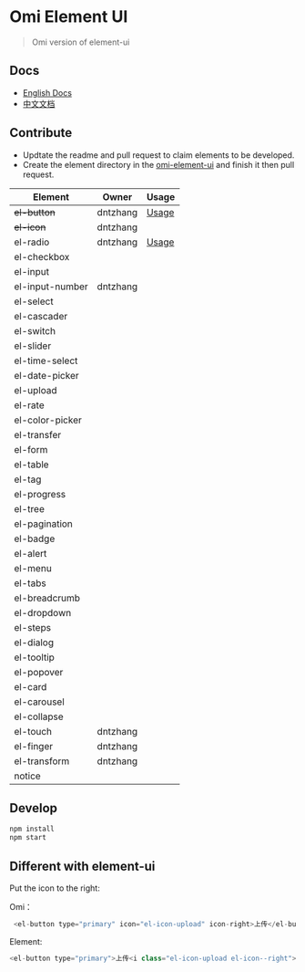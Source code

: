 # Omi Element UI

> Omi version of element-ui

## Docs

* [English Docs](http://element-cn.eleme.io/#/en-US/component/)
* [中文文档](https://element.eleme.io/#/zh-CN/component/)

## Contribute

* Updtate the readme and pull request to claim elements to be developed.
* Create the element directory in the [omi-element-ui](https://github.com/Tencent/omi/tree/master/packages/omi-element-ui/src/omi-element-ui) and finish it then pull request.

| Element | Owner  |Usage  |
| ------ | ------  |------  |
| ~~el-button~~ | 	dntzhang	  |[Usage](https://github.com/Tencent/omi/blob/master/packages/omi-element-ui/src/elements/button/index.js#L19-L118) |
| ~~el-icon~~ | 	dntzhang	  | |
|  el-radio| 	dntzhang	  | [Usage](https://github.com/Tencent/omi/blob/master/packages/omi-element-ui/src/elements/radio/index.js#L19-L34)|
|  el-checkbox| 		  | |
|  el-input| 		  | |
|  el-input-number| 	dntzhang	  | |
|  el-select| 		  |
|  el-cascader| 		  |
|  el-switch| 		  |
|  el-slider| 		  |
|  el-time-select| 		  |
|  el-date-picker| 		  |
|  el-upload| 		  |
|  el-rate| 		  |
|  el-color-picker| 		  |
|  el-transfer| 		  |
|  el-form| 		  |
|  el-table| 		  |
|  el-tag| 		  |
|  el-progress| 		  |
|  el-tree| 		  |
|  el-pagination| 		  |
|  el-badge| 		  |
|  el-alert| 		  |
|  el-menu| 		  |
|  el-tabs| 		  |
|  el-breadcrumb| 		  |
|  el-dropdown| 		  |
|  el-steps| 		  |
|  el-dialog| 		  |
|  el-tooltip| 		  |
|  el-popover| 		  |
|  el-card| 		  |
|  el-carousel| 		  |
|  el-collapse| 		  |
|  el-touch| 		dntzhang  |
|  el-finger| 		  dntzhang|
|  el-transform| 		 dntzhang |
|  notice| 		  |   |

## Develop

``` bash
npm install
npm start
```

## Different with element-ui 

Put the icon to the right:

Omi：

```js
 <el-button type="primary" icon="el-icon-upload" icon-right>上传</el-button>
```

Element:

```js
<el-button type="primary">上传<i class="el-icon-upload el-icon--right"></i></el-button>
```
